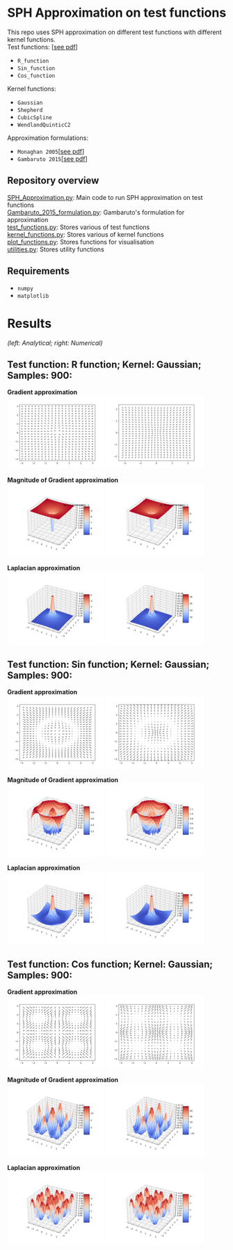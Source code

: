  
#  SPH Approximation on test functions
This repo uses SPH approximation on different test functions with different kernel functions.<br/>
Test functions: [[see pdf](https://github.com/SimonZeng7108/SPH_approximation/blob/main/results/Derivatives.pdf)] <br/>
- `R_function` <br/>
- `Sin_function` <br/>
- `Cos_function` <br/>

Kernel functions: <br/>
- `Gaussian` <br/>
- `Shepherd` <br/>
- `CubicSpline` <br/>
- `WendlandQuinticC2` <br/>

Approximation formulations: <br/>
- `Monaghan 2005`[[see pdf](https://interactivecomputergraphics.github.io/SPH-Tutorial/pdf/SPH_Tutorial.pdf)] <br/>
- `Gambaruto 2015`[[see pdf](https://www.sciencedirect.com/science/article/pii/S0021999115005665)]<br/>

## Repository overview
[SPH_Approximation.py](https://github.com/SimonZeng7108/SPH_approximation/blob/main/SPH_Approximation.py): Main code to run SPH approximation on test functions  <br/>
[Gambaruto_2015_formulation.py](https://github.com/SimonZeng7108/SPH_approximation/blob/main/Gambaruto_2015_formulation.py): Gambaruto's formulation for approximation  <br/>
[test_functions.py](https://github.com/SimonZeng7108/SPH_approximation/blob/main/test_functions.py): Stores various of test functions <br/>
[kernel_functions.py](https://github.com/SimonZeng7108/SPH_approximation/blob/main/kernel_functions.py): Stores various of kernel functions <br/>
[plot_functions.py](https://github.com/SimonZeng7108/SPH_approximation/blob/main/plot_functions.py): Stores functions for visualisation <br/>
[utilities.py](https://github.com/SimonZeng7108/SPH_approximation/blob/main/utilities.py): Stores utility functions <br/>

## Requirements 
- `numpy`
- `matplotlib`


# Results
*(left: Analytical; right: Numerical)*
## Test function: R function; Kernel: Gaussian; Samples: 900:
**Gradient approximation**<br/>
<img src="https://github.com/SimonZeng7108/SPH_approximation/blob/main/results/r_function_gradient.png" width="224" height="168">
<img src="https://github.com/SimonZeng7108/SPH_approximation/blob/main/results/r_function_gradient_numerical.png" width="224" height="168"><br/>

**Magnitude of Gradient approximation**<br/>
<img src="https://github.com/SimonZeng7108/SPH_approximation/blob/main/results/r_function_gradient_magnitude.png" width="224" height="168">
<img src="https://github.com/SimonZeng7108/SPH_approximation/blob/main/results/r_function_gradient_magnitude_numerical.png" width="224" height="168"><br/>

**Laplacian approximation**<br/>
<img src="https://github.com/SimonZeng7108/SPH_approximation/blob/main/results/r_function_laplacian.png" width="224" height="168">
<img src="https://github.com/SimonZeng7108/SPH_approximation/blob/main/results/r_function_laplacian_numerical.png" width="224" height="168"><br/>

## Test function: Sin function; Kernel: Gaussian; Samples: 900:
**Gradient approximation**<br/>
<img src="https://github.com/SimonZeng7108/SPH_approximation/blob/main/results/sin_function_gradient.png" width="224" height="168">
<img src="https://github.com/SimonZeng7108/SPH_approximation/blob/main/results/sin_function_gradient_numerical.png" width="224" height="168"><br/>

**Magnitude of Gradient approximation**<br/>
<img src="https://github.com/SimonZeng7108/SPH_approximation/blob/main/results/sin_function_gradient_magnitude.png" width="224" height="168">
<img src="https://github.com/SimonZeng7108/SPH_approximation/blob/main/results/sin_function_gradient_magnitude_numerical.png" width="224" height="168"><br/>

**Laplacian approximation**<br/>
<img src="https://github.com/SimonZeng7108/SPH_approximation/blob/main/results/sin_function_laplacian.png" width="224" height="168">
<img src="https://github.com/SimonZeng7108/SPH_approximation/blob/main/results/sin_function_laplacian_numerical.png" width="224" height="168"><br/>

## Test function: Cos function; Kernel: Gaussian; Samples: 900:
**Gradient approximation**<br/>
<img src="https://github.com/SimonZeng7108/SPH_approximation/blob/main/results/cos_function_gradient.png" width="224" height="168">
<img src="https://github.com/SimonZeng7108/SPH_approximation/blob/main/results/cos_function_gradient_numerical.png" width="224" height="168"><br/>

**Magnitude of Gradient approximation**<br/>
<img src="https://github.com/SimonZeng7108/SPH_approximation/blob/main/results/cos_function_gradient_magnitude.png" width="224" height="168">
<img src="https://github.com/SimonZeng7108/SPH_approximation/blob/main/results/cos_function_gradient_magnitude_numerical.png" width="224" height="168"><br/>

**Laplacian approximation**<br/>
<img src="https://github.com/SimonZeng7108/SPH_approximation/blob/main/results/cos_function_laplacian.png" width="224" height="168">
<img src="https://github.com/SimonZeng7108/SPH_approximation/blob/main/results/cos_function_laplacian_numerical.png" width="224" height="168"><br/>




